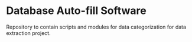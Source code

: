 # Database Auto-fill Software

Repository to contain scripts and modules for data categorization for data extraction project.
